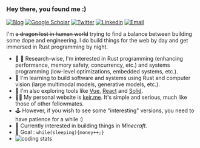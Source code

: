 ### Hey there, you found me :)

[![Blog](https://img.shields.io/badge/Blog-F0773A?style=flat-square&logo=firefox-browser&logoColor=white)](https://blog-keir.vercel.app)
[![Google Scholar](https://img.shields.io/badge/Google_Scholar-4284F3?style=flat-square&logo=googlescholar&logoColor=white)](https://scholar.google.com/citations?hl=en&user=NaXS1_4AAAAJ)
[![Twitter](https://img.shields.io/badge/Twitter-0F141A?style=flat-square&logo=x&logoColor=white)](https://twitter.com/manishyoudumb)
[![Linkedin](https://img.shields.io/badge/LinkedIn-0B65C2?style=flat-square&logo=linkedin&logoColor=white)](https://www.linkedin.com/in/mxnish)
[![Email](https://img.shields.io/badge/Email-EA4335?style=flat-square&logo=gmail&logoColor=white)](mailto:officiallymanishh@gmail.com)


I'm ~~a dragon lost in human world~~ trying to find a balance between building some dope and engineering. I do build things for the web by day and get immersed in Rust programming by night.

- 🔭 🔭 Research-wise, I'm interested in Rust programming (enhancing performance, memory safety, concurrency, etc.) and systems programming (low-level optimizations, embedded systems, etc.).
- 🚀 I'm learning to build software and systems using Rust and computer vision (large multimodal models, generative models, etc.).
- 🧐 I'm also exploring tools like [Vue](https://vuejs.org/), [React](https://react.dev/) and [Solid](https://www.solidjs.com/).
- 👩‍💻 My personal website is [keir.me](https://keir.vercel.app). It's simple and serious, much like those of other fellowmates.
- 🕹️ However, if you wish to see some "interesting" versions, you need to have patience for a while :) <!-- here are my [portfolio](https://portfolio), [dashboard](https://dashboard), and [interactive resume](https://resume).-->
- 👾 Currently interested in building things in *Minecraft*.
- 🌭 Goal : `while(sleeping){money++;}`
- ![coding stats](https://img.shields.io/endpoint?url=https://wakapi.dev/api/compat/shields/v1/egoist/interval:30_days&label=coding%20stats%20last%2030d&color=FF4136)
